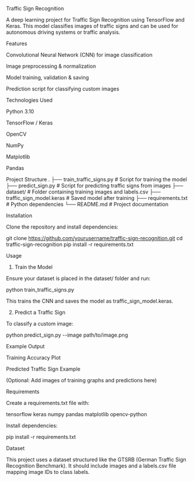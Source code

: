 Traffic Sign Recognition








A deep learning project for Traffic Sign Recognition using TensorFlow and Keras.
This model classifies images of traffic signs and can be used for autonomous driving systems or traffic analysis.

Features

Convolutional Neural Network (CNN) for image classification

Image preprocessing & normalization

Model training, validation & saving

Prediction script for classifying custom images

Technologies Used

Python 3.10

TensorFlow / Keras

OpenCV

NumPy

Matplotlib

Pandas

Project Structure
.
├── train_traffic_signs.py   # Script for training the model
├── predict_sign.py          # Script for predicting traffic signs from images
├── dataset/                 # Folder containing training images and labels.csv
├── traffic_sign_model.keras # Saved model after training
├── requirements.txt         # Python dependencies
└── README.md                # Project documentation

Installation

Clone the repository and install dependencies:

git clone https://github.com/yourusername/traffic-sign-recognition.git
cd traffic-sign-recognition
pip install -r requirements.txt

Usage
1. Train the Model

Ensure your dataset is placed in the dataset/ folder and run:

python train_traffic_signs.py


This trains the CNN and saves the model as traffic_sign_model.keras.

2. Predict a Traffic Sign

To classify a custom image:

python predict_sign.py --image path/to/image.png

Example Output

Training Accuracy Plot

Predicted Traffic Sign Example

(Optional: Add images of training graphs and predictions here)

Requirements

Create a requirements.txt file with:

tensorflow
keras
numpy
pandas
matplotlib
opencv-python


Install dependencies:

pip install -r requirements.txt

Dataset

This project uses a dataset structured like the GTSRB (German Traffic Sign Recognition Benchmark).
It should include images and a labels.csv file mapping image IDs to class labels.